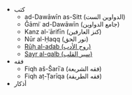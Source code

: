 ﻿- كتب
  - ad-Dawāwīn as-Sitt (الدواوين الست)
  - Ǧāmiʿ ad-Dawāwīn (جامع الدواوين)
  - Kanz al-ʿārifīn (كنز العارفين)
  - Nūr al-Ḥaqq (نور الحق)
  - [Rūḥ al-adab (روح الأدب)](/kutub/ruhaladab.md)
  - [Sayr al-qalb (سير القلب)](/kutub/Sayr.md)
- فقه
  - Fiqh aš-Šarīʿa (فقه الشريعة)
  - Fiqh aṭ-Ṭarīqa (فقه الطريقة)
- أذكار